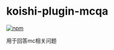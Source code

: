 # koishi-plugin-mcqa

[![npm](https://img.shields.io/npm/v/koishi-plugin-mcqa?style=flat-square)](https://www.npmjs.com/package/koishi-plugin-mcqa)

用于回答mc相关问题
